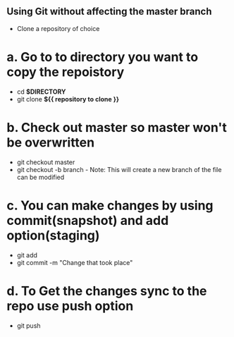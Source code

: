
## Using Git without affecting the master branch

- Clone a repository of choice
  
#  a.  Go to to directory you want to copy the repoistory
    
   - cd **$DIRECTORY**
   - git clone **${{ repository to clone }}**
    
#  b. Check out master so master won't be overwritten

   - git checkout master
   - git checkout -b branch - Note: This will create a new branch of the file can be modified

#  c. You can make changes by using commit(snapshot) and add option(staging)
    
   - git add **<file>**
   - git commit -m "Change that took place"

#  d. To Get the changes sync to the repo use push option

   - git push   


    